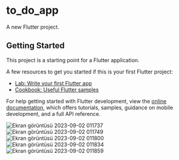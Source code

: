 # to_do_app

A new Flutter project.

## Getting Started

This project is a starting point for a Flutter application.

A few resources to get you started if this is your first Flutter project:

- [Lab: Write your first Flutter app](https://docs.flutter.dev/get-started/codelab)
- [Cookbook: Useful Flutter samples](https://docs.flutter.dev/cookbook)

For help getting started with Flutter development, view the
[online documentation](https://docs.flutter.dev/), which offers tutorials,
samples, guidance on mobile development, and a full API reference.



![Ekran görüntüsü 2023-09-02 011737](https://github.com/meryemozlem/to_doo_App/assets/82104183/d568bc91-8a36-4815-8b6e-c01cb988f079)
![Ekran görüntüsü 2023-09-02 011749](https://github.com/meryemozlem/to_doo_App/assets/82104183/b522fe50-4f14-4247-94c5-8f998666c6f0)
![Ekran görüntüsü 2023-09-02 011800](https://github.com/meryemozlem/to_doo_App/assets/82104183/2ac64748-678e-4df9-ab2b-eb4c9b657604)
![Ekran görüntüsü 2023-09-02 011834](https://github.com/meryemozlem/to_doo_App/assets/82104183/cf49f926-d637-4801-954f-12ff3f7d848a)
![Ekran görüntüsü 2023-09-02 011859](https://github.com/meryemozlem/to_doo_App/assets/82104183/4e20c3c4-63cb-4e22-9b50-547ffc72e460)
